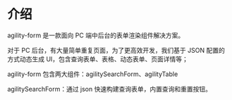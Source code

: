 # 介绍

agility-form 是一款面向 PC 端中后台的表单渲染组件解决方案。

对于 PC 后台，有大量简单重复页面，为了更高效开发，我们基于 JSON 配置的方式动态生成 UI，包含查询表单、表格、动态表单、页面详情等；

agility-form 包含两大组件：agilitySearchForm、agilityTable

agilitySearchForm：通过 json 快速构建查询表单，内置查询和重置按钮。
